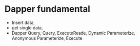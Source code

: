 # Dapper fundamental 
  - Insert data,
  - get single data,
  - Dapper Query<T>, Query, ExecuteReade, Dynamic Parameterize, Anonymous Parameterize, Execute
